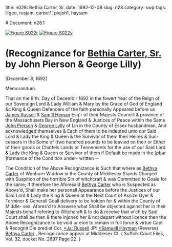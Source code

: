 title: n028: Bethia Carter, Sr.
date: 1692-12-08
slug: n28
category: swp
tags: lilgeo, rusjam, carbet1, piejoh1, haysam


<div markdown class="doc" id="n28.1"># Document: n28.1

[![Figure S022r](archives/Suffolk/small/S022A.jpg)](archives/Suffolk/large/S022A.jpg)
[![Figure S022v](archives/Suffolk/small/S022B.jpg)](archives/Suffolk/large/S022B.jpg)

# (Recognizance for [Bethia Carter, Sr.](/tag/carbet1.html) by John Pierson & George Lilly)

[December 8, 1692]

Memorandum. 

That on the 8'th. Day of Decemb'r 1692 in the fowert Year of  the Reign of our Soveraign Lord & Lady William & Mary by the  Grace of God of England &c King & Queen Defenders of the faith  personally Appeared before us [James Russell](/tag/rusjam.html) & [Sam'll Heman](/tag/haysam.html) Esq'r  of their Majests Councill & province of the Massachusets Bay in New  England & Justices of Peace within the Same [John Pierson](/tag/piejoh1.html) & [George Lylly](/tag/lilgeo.html) of Lin in the County of Essex husbandman, And acknowledged  themselves & Each of them to be indebted unto our Said Lord  & Lady the King & Queen & the Survivor of them their Heires & Suc-  cessors in the Some of (two hundred pounds to be leavied on their  or Either of their goods or Chattels Lands or Tennements for the  use of our Said Lord & Lady the King & Queen or Survivor of them  if Default be made in the [pbar ]formance of the Condition under-  written --

The Condition of the Above Recognizance is Such that where as  [Bethya Carter](/tag/carbet1.html) of Wooburn Widdow in the County of Middlesex  Stands Charged with Suspition of the horrible Sin of witchcraft  & was Committed to Goale for the same; If therefore the Aforesaid  [Bethya Carter](/tag/carbet1.html) who is Suspected as Abovs'd, Shall make her personall  Appearance before the Justices of our Said Lord & Lady the King  & Queen at the Next Court of Assize Oyer & Terminer & Generall  Goall delivery to be holden for & within the County of Middle-  sex. Afores'd to Answere what Shall be objected against her in their  Majests behalf refering to Witchcraft & to do & receive that w'ch by   Said Court shall be then & there injoned her & not depart without  licence then the Above Recognizance to be void or elce to remain in  full force & virtue Capt & Recognit Die prediet Cor.
[*Ja: Russell](/tag/rusjam.html)  JP:  [*Samuell Hayman](/tag/haysam.html) (Reverse)  [Bethya Carter](/tag/carbet1.html) , Recognizance  appear at Middlesex Ct. ( Suffolk Court Files, Vol. 32, docket No. 2697 Page 22. )</div>